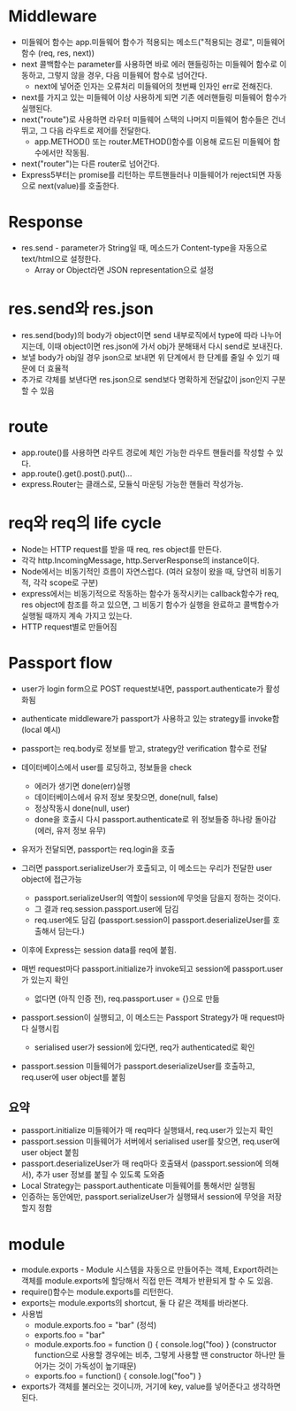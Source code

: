 # Middleware  

  * 미들웨어 함수는 app.미들웨어 함수가 적용되는 메소드("적용되는 경로", 미들웨어 함수 (req, res, next))
  * next 콜백함수는 parameter를 사용하면 바로 에러 핸들링하는 미들웨어 함수로 이동하고, 그렇지 않을 경우, 다음 미들웨어 함수로 넘어간다.
    * next에 넣어준 인자는 오류처리 미들웨어의 첫번째 인자인 err로 전해진다.
  * next를 가지고 있는 미들웨어 이상 사용하게 되면 기존 에러핸들링 미들웨어 함수가 실행된다.
  * next("route")로 사용하면 라우터 미들웨어 스택의 나머지 미들웨어 함수들은 건너뛰고, 그 다음 라우트로 제어를 전달한다.
    * app.METHOD() 또는 router.METHOD()함수를 이용해 로드된 미들웨어 함수에서만 작동됨.
  * next("router")는 다른 router로 넘어간다.
  * Express5부터는 promise를 리턴하는 루트핸들러나 미들웨어가 reject되면 자동으로 next(value)를 호출한다.

# Response

  * res.send - parameter가 String일 때, 메소드가 Content-type을 자동으로 text/html으로 설정한다.
    * Array or Object라면 JSON representation으로 설정

# res.send와 res.json
  
  * res.send(body)의 body가 object이면 send 내부로직에서 type에 따라 나누어지는데, 이때 object이면 res.json에 가서 obj가 분해돼서 다시 send로 보내진다.
  * 보낼 body가 obj일 경우 json으로 보내면 위 단계에서 한 단계를 줄일 수 있기 때문에 더 효율적
  * 추가로 갹체를 보낸다면 res.json으로 send보다 명확하게 전달값이 json인지 구분할 수 있음

# route

  * app.route()를 사용하면 라우트 경로에 체인 가능한 라우트 핸들러를 작성할 수 있다.
  * app.route().get().post().put()...
  * express.Router는 클래스로, 모듈식 마운팅 가능한 핸들러 작성가능.

# req와 req의 life cycle

  * Node는  HTTP request를 받을 때 req, res object를 만든다.
  * 각각 http.IncomingMessage, http.ServerResponse의 instance이다.
  * Node에서는 비동기적인 흐름이 자연스럽다. (여러 요청이 왔을 때, 당연히 비동기적, 각각 scope로 구분)
  * express에서는 비동기적으로 작동하는 함수가 동작시키는 callback함수가 req, res object에 참조를 하고 있으면, 그 비동기 함수가 실행을 완료하고 콜백함수가 실행될 때까지 계속 가지고 있는다.
  * HTTP request별로 만들어짐

# Passport flow

  * user가 login form으로 POST request보내면, passport.authenticate가 활성화됨
  * authenticate middleware가 passport가 사용하고 있는 strategy를 invoke함 (local 예시)
  * passport는 req.body로 정보를 받고, strategy안 verification 함수로 전달
  * 데이터베이스에서 user를 로딩하고, 정보들을 check
    * 에러가 생기면 done(err)실행
    * 데이터베이스에서 유저 정보 못찾으면, done(null, false)
    * 정상작동시 done(null, user)
    * done을 호출시 다시 passport.authenticate로 위 정보들중 하나랑 돌아감 (에러, 유저 정보 유무)
  * 유저가 전달되면, passport는 req.login을 호출
  * 그러면 passport.serializeUser가 호출되고, 이 메소드는 우리가 전달한 user object에 접근가능
    * passport.serializeUser의 역할이 session에 무엇을 담을지 정하는 것이다.
    * 그 결과 req.session.passport.user에 담김
    * req.user에도 담김 (passport.session이 passport.deserializeUser를 호출해서 담는다.)
  
  * 이후에 Express는 session data를 req에 붙힘.
  * 매번 request마다 passport.initialize가 invoke되고 session에 passport.user가 있는지 확인
    * 없다면 (아직 인증 전), req.passport.user = {}으로 만듦
  * passport.session이 실행되고, 이 메소드는 Passport Strategy가 매 request마다 실행시킴
    * serialised user가 session에 있다면, req가 authenticated로 확인
  * passport.session 미들웨어가 passport.deserializeUser를 호출하고, req.user에 user object를 붙힘
  
  ## 요약
  * passport.initialize 미들웨어가 매 req마다 실행돼서, req.user가 있는지 확인
  * passport.session 미들웨어가 서버에서 serialised user를 찾으면, req.user에 user object 붙힘
  * passport.deserializeUser가 매 req마다 호출돼서 (passport.session에 의해서), 추가 user 정보를 붙힐 수 있도록 도와줌
  * Local Strategy는 passport.authenticate 미들웨어를 통해서만 실행됨
  * 인증하는 동안에만, passport.serializeUser가 실행돼서 session에 무엇을 저장할지 정함

# module

  * module.exports - Module 시스템을 자동으로 만들어주는 객체, Export하려는 객체를 module.exports에 할당해서 직접 만든 객체가 반환되게 할 수 도 있음.
  * require()함수는 module.exports를 리턴한다.
  * exports는 module.exports의 shortcut, 둘 다 같은 객체를 바라본다.
  * 사용법
    * module.exports.foo = "bar" (정석)
    * exports.foo = "bar"
    * module.exports.foo = function () { console.log("foo) } (constructor function으로 사용할 경우에는 비추, 그렇게 사용할 땐 constructor 하나만 들어가는 것이 가독성이 높기때문)
    * exports.foo = function() { console.log("foo") }
  * exports가 객체를 불러오는 것이니까, 거기에 key, value를 넣어준다고 생각하면 된다.